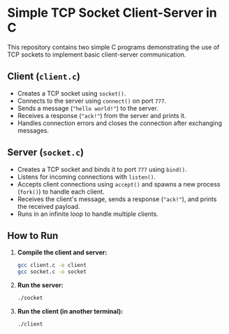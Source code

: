 # Simple TCP Socket Client-Server in C

This repository contains two simple C programs demonstrating the use of TCP sockets to implement basic client-server communication.

## Client (`client.c`)

- Creates a TCP socket using `socket()`.
- Connects to the server using `connect()` on port `777`.
- Sends a message (`"hello world!"`) to the server.
- Receives a response (`"ack!"`) from the server and prints it.
- Handles connection errors and closes the connection after exchanging messages.

## Server (`socket.c`)

- Creates a TCP socket and binds it to port `777` using `bind()`.
- Listens for incoming connections with `listen()`.
- Accepts client connections using `accept()` and spawns a new process (`fork()`) to handle each client.
- Receives the client's message, sends a response (`"ack!"`), and prints the received payload.
- Runs in an infinite loop to handle multiple clients.

## How to Run

1. **Compile the client and server:**

   ```bash
   gcc client.c -o client
   gcc socket.c -o socket

2. **Run the server:**

   ```bash
   ./socket

3. **Run the client (in another terminal):**

   ```bash
   ./client

